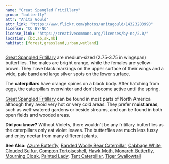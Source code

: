 ```yaml
---
name: "Great Spangled Fritillary"
group: "butterfly"
attr: "Anita Gould"
attr_link: "https://www.flickr.com/photos/anitagould/14323283990"
license: "CC BY-NC"
license_link: "https://creativecommons.org/licenses/by-nc/2.0/"
location: [bc,ab,sk,mb]
habitat: [forest,grassland,urban,wetland]
---
```

[Great Spangled Fritillary](/insects/greatfrit/) are medium-sized (2.75-3.75 in wingspan) butterflies. The males are bright orange, while the females are yellow-brown. They have black markings on the upper surface of their wings and a wide, pale band and large silver spots on the lower surface.

The **caterpillars** have orange spines on a black body. After hatching from eggs, the caterpillars overwinter and don't become active until the spring.

[Great Spangled Fritillary](/insects/greatfrit/) can be found in most parts of North America although they avoid very hot or very cold areas. They prefer **moist areas**, such as well-watered gardens or beside streams, and can be found in both open fields and wooded areas.

**Did you know?** Without Violets, there wouldn't be any fritillary butterflies as the caterpillars only eat violet leaves. The butterflies are much less fussy and enjoy nectar from many different plants.

<!-- generated, do not edit -->
**See Also:**
[Azure Butterfly](/insects/azurebut/),
[Banded Woolly Bear Caterpillar](/insects/bandwb/),
[Cabbage White](/insects/cabbgwht/),
[Clouded Sulfur](/insects/cloudsulf/),
[Compton Tortoiseshell](/insects/comptort/),
[Hawk Moth](/insects/hawkmoth/),
[Monarch Butterfly](/insects/monarch/),
[Mourning Cloak](/insects/mournbut/),
[Painted Lady](/insects/paintbut/),
[Tent Caterpillar](/insects/tentcat/),
[Tiger Swallowtail](/insects/tigerbut/)
